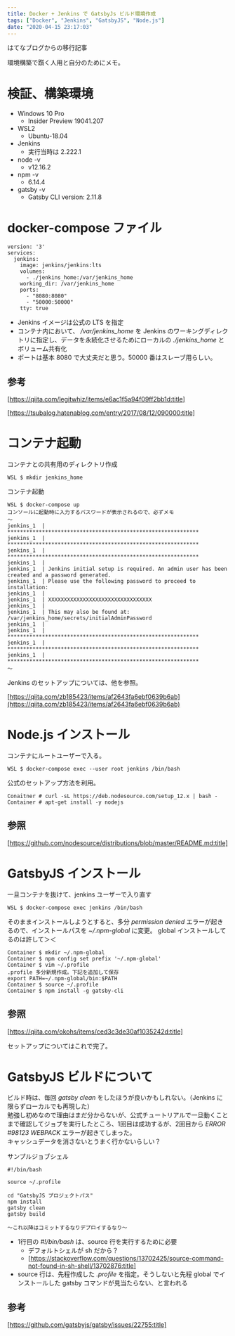 ```yaml
---
title: Docker + Jenkins で GatsbyJs ビルド環境作成
tags: ["Docker", "Jenkins", "GatsbyJS", "Node.js"]
date: "2020-04-15 23:17:03"
---
```


<div class="alert info">
はてなブログからの移行記事
</div>

環境構築で躓く人用と自分のためにメモ。



# 検証、構築環境
* Windows 10 Pro
  * Insider Preview 19041.207
* WSL2
  * Ubuntu-18.04
* Jenkins
  * 実行当時は 2.222.1
* node -v
  * v12.16.2
* npm -v
  * 6.14.4
* gatsby -v
  * Gatsby CLI version: 2.11.8

# docker-compose ファイル

```
version: '3'
services:
  jenkins:
    image: jenkins/jenkins:lts
    volumes:
      - ./jenkins_home:/var/jenkins_home
    working_dir: /var/jenkins_home
    ports:
      - "8080:8080"
      - "50000:50000"
    tty: true
```

* Jenkins イメージは公式の LTS を指定
* コンテナ内において、 */var/jenkins_home* を Jenkins のワーキングディレクトリに指定し、データを永続化させるためにローカルの *./jenkins_home* とボリューム共有化
* ポートは基本 8080 で大丈夫だと思う。50000 番はスレーブ用らしい。

## 参考

[https://qiita.com/legitwhiz/items/e6ac1f5a94f09ff2bb1d:title]

[https://tsubalog.hatenablog.com/entry/2017/08/12/090000:title]

# コンテナ起動

コンテナとの共有用のディレクトリ作成
```
WSL $ mkdir jenkins_home
```

コンテナ起動
```
WSL $ docker-compose up
コンソールに起動時に入力するパスワードが表示されるので、必ずメモ
～
jenkins_1  | *************************************************************
jenkins_1  | *************************************************************
jenkins_1  | *************************************************************
jenkins_1  |
jenkins_1  | Jenkins initial setup is required. An admin user has been created and a password generated.
jenkins_1  | Please use the following password to proceed to installation:
jenkins_1  |
jenkins_1  | XXXXXXXXXXXXXXXXXXXXXXXXXXXXXXXXX
jenkins_1  |
jenkins_1  | This may also be found at: /var/jenkins_home/secrets/initialAdminPassword
jenkins_1  |
jenkins_1  | *************************************************************
jenkins_1  | *************************************************************
jenkins_1  | *************************************************************
～
```
Jenkins のセットアップについては、他を参照。

[https://qiita.com/zb185423/items/af2643fa6ebf0639b6ab](https://qiita.com/zb185423/items/af2643fa6ebf0639b6ab)

# Node.js インストール

コンテナにルートユーザーで入る。
```
WSL $ docker-compose exec --user root jenkins /bin/bash
```

公式のセットアップ方法を利用。
```
Conaitner # curl -sL https://deb.nodesource.com/setup_12.x | bash -
Container # apt-get install -y nodejs
```

## 参照
[https://github.com/nodesource/distributions/blob/master/README.md:title]

# GatsbyJS インストール

一旦コンテナを抜けて、jenkins ユーザーで入り直す
```
WSL $ docker-compose exec jenkins /bin/bash
```

そのままインストールしようとすると、多分 *permission denied* エラーが起きるので、インストールパスを *~/.npm-global* に変更。
global インストールしてるのは許して＞＜
```
Container $ mkdir ~/.npm-global
Container $ npm config set prefix '~/.npm-global'
Container $ vim ~/.profile
.profile 多分新規作成。下記を追加して保存
export PATH=~/.npm-global/bin:$PATH
Container $ source ~/.profile
Container $ npm install -g gatsby-cli
```

## 参照
[https://qiita.com/okohs/items/ced3c3de30af1035242d:title]

セットアップについてはこれで完了。

# GatsbyJS ビルドについて

ビルド時は、毎回 *gatsby clean* をしたほうが良いかもしれない。（Jenkins に限らずローカルでも再現した）  
勉強し初めなので理由はまだ分からないが、公式チュートリアルで一旦動くことまで確認してジョブを実行したところ、1回目は成功するが、2回目から *ERROR #98123 WEBPACK* エラーが起きてしまった。  
キャッシュデータを消さないとうまく行かないらしい？

サンプルジョブシェル
```
#!/bin/bash

source ~/.profile

cd "GatsbyJS プロジェクトパス"
npm install
gatsby clean
gatsby build

～これ以降はコミットするなりデプロイするなり～
```
* 1行目の *#!/bin/bash* は、source 行を実行するために必要
  * デフォルトシェルが sh だから？
  * [https://stackoverflow.com/questions/13702425/source-command-not-found-in-sh-shell/13702876:title]
* source 行は、先程作成した *.profile* を指定。そうしないと先程 global でインストールした gatsby コマンドが見当たらない、と言われる

## 参考
[https://github.com/gatsbyjs/gatsby/issues/22755:title]

